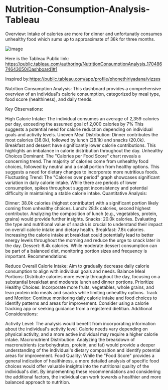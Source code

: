 # Nutrition-Consumption-Analysis-Tableau
Overview:
Intake of calories are more for dinner and unfortunatly consumes unhealthy food which sums up to approaximate of 38k for three months.

![image](https://github.com/nibinkjoseph/Nutrition-Consumption-Analysis-Tableau/assets/63180074/b5e2641e-c475-4eda-bdfa-fe5caf843acc)




Here is the Tableau Public link:
https://public.tableau.com/authoring/NutritionConsumptionAnalysis_17048674643050/Dashboard1#1



Inspired by:https://public.tableau.com/app/profile/phonethiriyadana/vizzes

Nutrition Consumption Analysis: 
This dashboard provides a comprehensive overview of an individual's calorie consumption, categorized by meal type, food score (healthiness), and daily trends.

Key Observations:

High Calorie Intake: The individual consumes an average of 2,359 calories per day, exceeding the assumed goal of 2,000 calories by 7% This suggests a potential need for calorie reduction depending on individual goals and activity levels.
Uneven Meal Distribution: Dinner contributes the most calories (38.0k), followed by lunch (28.1k) and snacks (20.0k). Breakfast and dessert have significantly lower calorie contributions. This highlights an imbalance in calorie distribution throughout the day.
Unhealthy Choices Dominant: The "Calories per Food Score" chart reveals a concerning trend. The majority of calories come from unhealthy food choices, followed by neutral and a small portion from healthy options. This suggests a need for dietary changes to incorporate more nutritious foods.
Fluctuating Trend: The "Calories over period" graph showcases significant variation in daily calorie intake. While there are periods of lower consumption, spikes throughout suggest inconsistency and potential difficulty in maintaining a stable calorie intake.
Quantitative Analysis:

Dinner: 38.0k calories (highest contributor) with a significant portion likely coming from unhealthy choices.
Lunch: 28.1k calories, second highest contributor. Analyzing the composition of lunch (e.g., vegetables, protein, grains) would provide further insights.
Snacks: 20.0k calories. Evaluating the type and nutritional value of snacks is crucial to understand their impact on overall calorie intake and dietary health.
Breakfast: 7.8k calories. Increasing the calorie intake at breakfast could potentially lead to better energy levels throughout the morning and reduce the urge to snack later in the day.
Dessert: 6.4k calories. While moderate dessert consumption can be part of a balanced diet, monitoring portion sizes and frequency is important.
Recommendations:

Reduce Overall Calorie Intake: Aim to gradually decrease daily calorie consumption to align with individual goals and needs.
Balance Meal Portions: Distribute calories more evenly throughout the day, focusing on a substantial breakfast and moderate lunch and dinner portions.
Prioritize Healthy Choices: Incorporate more fruits, vegetables, whole grains, and lean protein into meals and snacks while limiting unhealthy options.
Track and Monitor: Continue monitoring daily calorie intake and food choices to identify patterns and areas for improvement. Consider using a calorie tracking app or seeking guidance from a registered dietitian.
Additional Considerations:

Activity Level: The analysis would benefit from incorporating information about the individual's activity level. Calorie needs vary depending on physical activity, and a more active individual may require a higher calorie intake.
Macronutrient Distribution: Analyzing the breakdown of macronutrients (carbohydrates, protein, and fat) would provide a deeper understanding of the individual's dietary composition and identify potential areas for improvement.
Food Quality: While the "Food Score" provides a general indication of healthiness, a more detailed analysis of specific food choices would offer valuable insights into the nutritional quality of the individual's diet.
By implementing these recommendations and considering the additional factors, the individual can work towards a healthier and more balanced approach to nutrition.
